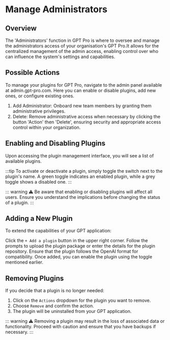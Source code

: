 # Manage Administrators

## Overview

The 'Administrators' function in GPT Pro is where to oversee and manage the administrators access of your organisation's GPT Pro.It allows for the centralized management of the admin access, enabling control over who can influence the system's settings and capabilities.

## Possible Actions

To manage your plugins for GPT Pro, navigate to the admin panel available at admin.gpt-pro.com. Here you can enable or disable plugins, add new ones, or configure existing ones.

1. Add Administrator: Onboard new team members by granting them administrative privileges. 
2. Delete: Remove administrative access when necessary by clicking the button 'Action' then 'Delete', ensuring security and appropriate access control within your organization.

## Enabling and Disabling Plugins
Upon accessing the plugin management interface, you will see a list of available plugins.

:::tip
To activate or deactivate a plugin, simply toggle the switch next to the plugin's name. A green toggle indicates an enabled plugin, while a grey toggle shows a disabled one.
:::

::: warning ⚠️
Be aware that enabling or disabling plugins will affect all users. Ensure you understand the implications before changing the status of a plugin.
:::

## Adding a New Plugin
To extend the capabilities of your GPT application:

Click the `+ Add a plugin` button in the upper right corner.
Follow the prompts to upload the plugin package or enter the details for the plugin repository.
Ensure that the plugin follows the OpenAI format for compatibility.
Once added, you can enable the plugin using the toggle mentioned earlier.

## Removing Plugins
If you decide that a plugin is no longer needed:

1. Click on the `Actions` dropdown for the plugin you want to remove.
2. Choose `Remove` and confirm the action.
3. The plugin will be uninstalled from your GPT application.

::: warning ⚠️
Removing a plugin may result in the loss of associated data or functionality. Proceed with caution and ensure that you have backups if necessary.
:::